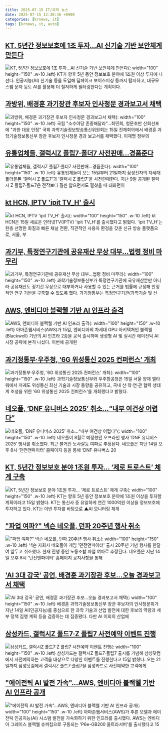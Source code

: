 ```yaml
---
title: 2025.07.15 IT/과학 뉴스
date: 2025-07-15 12:30:16 +0900
categories: [krnews, it]
tags: [krnews, it, auto]
---
```

## [KT, 5년간 정보보호에 1조 투자…AI 신기술 기반 보안체계 만든다](https://n.news.naver.com/mnews/article/003/0013362688)

![KT, 5년간 정보보호에 1조 투자…AI 신기술 기반 보안체계 만든다](https://mimgnews.pstatic.net/image/origin/003/2025/07/15/13362688.jpg?type=nf220_150){: width="100" height="150" .w-10 .left}
KT가 향후 5년 동안 정보보호 분야에 1조원 이상 투자에 나선다. 인공지능(AI) 신기술 등을 도입해 딥페이크 보이스피싱 등까지 탐지하고, 대규모 스팸 문자 등도 AI를 활용해 더 철저하게 필터링한다는 계획이다.

## [과방위, 배경훈 과기장관 후보자 인사청문 경과보고서 채택](https://n.news.naver.com/mnews/article/001/0015508028)

![과방위, 배경훈 과기장관 후보자 인사청문 경과보고서 채택](https://mimgnews.pstatic.net/image/origin/001/2025/07/15/15508028.jpg?type=nf220_150){: width="100" height="150" .w-10 .left}
국힘 "소수야당 존중해달라"…최민희, 청문초반 산회선포에 "과한 대응 인정" 국회 과학기술정보방송통신위원회는 15일 전체회의에서 배경훈 과학기술정보통신부 장관 후보자 인사청문 경과 보고서를 채택했다. 이재명 정부의

## [유통업체들, 갤럭시Z 플립7·폴더7 사전판매…경품준다](https://n.news.naver.com/mnews/article/001/0015506218)

![유통업체들, 갤럭시Z 플립7·폴더7 사전판매…경품준다](https://mimgnews.pstatic.net/image/origin/001/2025/07/14/15506218.jpg?type=nf220_150){: width="100" height="150" .w-10 .left}
유통업체들이 오는 15일부터 21일까지 삼성전자의 차세대 폴더블폰 '갤럭시 Z 폴드7'과 '갤럭시 Z 플립7'을 사전판매한다. 지난 9일 공개된 갤럭시 Z 플립7·폴드7은 전작보다 훨씬 얇으면서도 펼쳤을 때 대화면이

## [kt HCN, IPTV 'ipit TV_H' 출시](https://n.news.naver.com/mnews/article/014/0005377087)

![kt HCN, IPTV 'ipit TV_H' 출시](https://mimgnews.pstatic.net/image/origin/014/2025/07/15/5377087.jpg?type=nf220_150){: width="100" height="150" .w-10 .left}
kt HCN은 15일 새로운 인터넷TV(IPTV) 'ipit TV_H'를 출시했다고 밝혔다. 'ipit TV_H'는 한층 선명한 화질과 빠른 채널 전환, 직관적인 사용자 환경을 갖춘 신규 방송 플랫폼으로, 서울, 부

## [과기부, 특정연구기관에 공유재산 무상 대부…법령 정비 마무리](https://n.news.naver.com/mnews/article/421/0008370671)

![과기부, 특정연구기관에 공유재산 무상 대부…법령 정비 마무리](https://mimgnews.pstatic.net/image/origin/421/2025/07/15/8370671.jpg?type=nf220_150){: width="100" height="150" .w-10 .left}
과학기술정보통신부가 특정연구기관에 국유재산뿐만 아니라 공유재산도 장기간 무상으로 대부하거나 사용할 수 있는 근거를 법률에 규정해 안정적인 연구 기반을 구축할 수 있도록 했다. 과기정통부는 특정연구기관(과학기술 및 산

## [AWS, 엔비디아 블랙웰 기반 AI 인프라 출격](https://n.news.naver.com/mnews/article/018/0006066092)

![AWS, 엔비디아 블랙웰 기반 AI 인프라 출격](https://mimgnews.pstatic.net/image/origin/018/2025/07/15/6066092.jpg?type=nf220_150){: width="100" height="150" .w-10 .left}
아마존웹서비스(AWS)가 15일, 엔비디아의 차세대 GPU 아키텍처인 블랙웰(Blackwell) 기반의 AI 인프라 2종을 공식 출시하며 생성형 AI 및 실시간 에이전틱 AI 시장 공략에 본격 나섰다. 이번에 공개된

## [과기정통부·우주청, ‘6G 위성통신 2025 컨퍼런스’ 개최](https://n.news.naver.com/mnews/article/014/0005377071)

![과기정통부·우주청, ‘6G 위성통신 2025 컨퍼런스’ 개최](https://mimgnews.pstatic.net/image/origin/014/2025/07/15/5377071.jpg?type=nf220_150){: width="100" height="150" .w-10 .left}
과학기술정보통신부와 우주항공청은 15일 서울 양재 엘타워에서 저궤도 위성통신 최신 기술과 시장 동향을 공유하고, 국내 산·학·연·관 협력 생태계 조성을 위한 ‘6G 위성통신 2025 컨퍼런스’를 개최했다고 밝혔다.

## [네오플, ‘DNF 유니버스 2025’ 취소…“내부 여건상 어렵다”](https://n.news.naver.com/mnews/article/009/0005525051)

![네오플, ‘DNF 유니버스 2025’ 취소…“내부 여건상 어렵다”](https://mimgnews.pstatic.net/image/origin/009/2025/07/15/5525051.jpg?type=nf220_150){: width="100" height="150" .w-10 .left}
네오플이 8월로 예정했던 오프라인 행사 ‘DNF 유니버스 2025’ 행사를 취소했다. 최근 불거진 노사갈등 여파로 추정된다. 네오플은 지난 14일 오후 8시 ‘던전앤파이터’ 홈페이지 등을 통해 ‘DNF 유니버스 20

## [KT, 5년간 정보보호 분야 1조원 투자... ‘제로 트로스트’ 체계 구축](https://n.news.naver.com/mnews/article/366/0001092596)

![KT, 5년간 정보보호 분야 1조원 투자... ‘제로 트로스트’ 체계 구축](https://mimgnews.pstatic.net/image/origin/366/2025/07/15/1092596.jpg?type=nf220_150){: width="100" height="150" .w-10 .left}
KT는 향후 5년 동안 정보보호 분야에 1조원 이상을 투자할 계획이라고 15일 밝혔다. KT는 통신사 중 유일하게 연간 1000억원 이상을 정보보호에 투자하고 있다. KT는 이번 투자를 바탕으로 ▲AI 모니터링 체계

## ["파업 여파?" 넥슨 네오플, 던파 20주년 행사 취소](https://n.news.naver.com/mnews/article/003/0013362683)

!["파업 여파?" 넥슨 네오플, 던파 20주년 행사 취소](https://mimgnews.pstatic.net/image/origin/003/2025/07/15/13362683.jpg?type=nf220_150){: width="100" height="150" .w-10 .left}
넥슨 자회사 네오플이 게임 '던전앤파이터' 출시 20주년 기념 행사를 한달여 앞두고 취소했다. 현재 진행 중인 노동조합 파업 여파로 추정된다. 네오플은 지난 14일 오후 8시 '던전앤파이터' 홈페이지 공지사항을 통해

## ['AI 3대 강국' 공언, 배경훈 과기장관 후보…오늘 경과보고서 채택](https://n.news.naver.com/mnews/article/008/0005221520)

!['AI 3대 강국' 공언, 배경훈 과기장관 후보…오늘 경과보고서 채택](https://mimgnews.pstatic.net/image/origin/008/2025/07/15/5221520.jpg?type=nf220_150){: width="100" height="150" .w-10 .left}
배경훈 과학기술정보통신부 장관 후보자의 인사청문회가 지난 14일 AI(인공지능)를 중심으로 한 과학 기술과 산업 발전에 대한 후보의 역량과 세부 정책 집행 계획 등을 검증하는 데 집중됐다. 다만 AI 이외의 산업에

## [삼성카드, 갤럭시Z 폴드7·Z 플립7 사전예약 이벤트 진행](https://n.news.naver.com/mnews/article/014/0005377142)

![삼성카드, 갤럭시Z 폴드7·Z 플립7 사전예약 이벤트 진행](https://mimgnews.pstatic.net/image/origin/014/2025/07/15/5377142.jpg?type=nf220_150){: width="100" height="150" .w-10 .left}
삼성카드는 갤럭시Z 폴드7·플립7 출시를 기념해 삼성닷컴에서 사전예약하는 고객을 대상으로 다양한 이벤트를 진행한다고 15일 밝혔다. 오는 21일까지 삼성닷컴에서 갤럭시Z 폴드7·플립7을 삼성카드로 사전예약한 고객에게

## ["에이전틱 AI 발전 가속"…AWS, 엔비디아 블랙웰 기반 AI 인프라 공개](https://n.news.naver.com/mnews/article/092/0002382059)

!["에이전틱 AI 발전 가속"…AWS, 엔비디아 블랙웰 기반 AI 인프라 공개](https://mimgnews.pstatic.net/image/origin/092/2025/07/15/2382059.jpg?type=nf220_150){: width="100" height="150" .w-10 .left}
아마존웹서비스(AWS)가 추론 모델과 에이전틱 인공지능(AI) 시스템 발전을 가속화하기 위한 인프라를 출시했다. AWS는 엔비디아 그레이스 블랙웰 슈퍼칩으로 구동되는 'P6e-GB200 울트라서버'를 출시했다고 15

